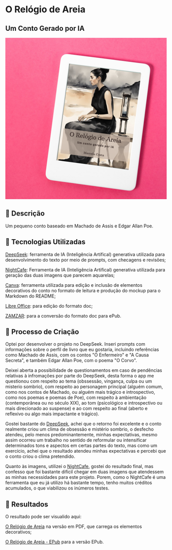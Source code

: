 
# O Relógio de Areia
## Um Conto Gerado por IA

![Mockup do e-book](imagens/mockup.png)


## 📒 Descrição


Um pequeno conto baseado em Machado de Assis e Edgar Allan Poe.


## 🤖 Tecnologias Utilizadas


[DeepSeek](https://www.deepseek.com/): ferramenta de IA (Inteligência Artifical) generativa utilizada para desenvolvimento do texto por meio de prompts, com checagens e revisões;  


[NightCafe](https://creator.nightcafe.studio/studio): Ferramenta de IA (Inteligência Artifical) generativa utilizada para geração das duas imagens que parecem aquarelas;  


[Canva](https://canva.com): ferramenta utilizada para edição e inclusão de elementos decorativos do conto no formato de leitura e produção do mockup para o Markdown do README;  


[Libre Office](https://pt-br.libreoffice.org/): para edição do formato doc;  


[ZAMZAR](https://www.zamzar.com/convert/txt-to-epub/): para a conversão do formato doc para ePub.  





## 🧐 Processo de Criação


Optei por desenvolver o projeto no DeepSeek. Inseri prompts com informações sobre o perfil de livro que eu gostaria, incluindo referências como Machado de Assis, com os contos "O Enfermeiro" e "A Causa Secreta", e também Edgar Allan Poe, com o poema "O Corvo". 

Deixei aberta a possibilidade de questionamentos em caso de pendências relativas à infromações por parte do DeepSeek, desta forma o app me questionou com respeito ao tema (obssessão, vingança, culpa ou um misterio sombrio), com respeito ao personagem principal (alguém comum, como nos contos de Machado, ou alguém mais trágico e introspectivo, como nos poemas e poemas de Poe), com respeito à ambientação (contemporânea ou no século XIX), ao tom (psicológico e introspectivo ou mais direcionado ao suspense) e ao com respeito ao final (aberto e reflexivo ou algo mais impactante e trágico).


Gostei bastante do [DeepSeek](https://www.deepseek.com/), achei que o retorno foi excelente e o conto realmente criou um clima de obsessão e mistério sombrio, o desfecho atendeu, pelo menos predominantemente, minhas expectativas, mesmo assim ocorreu um trabalho no sentido de reformular ou intensificar determinados tons e aspectos em certas partes do texto, mas como um exercício, achei que o resultado atendeu minhas expectativas e percebi que o conto criou o clima pretendido.


Quanto às imagens, utilizei o [NightCafe](https://creator.nightcafe.studio/studio), gostei do resultado final, mas confesso que foi bastante difícil chegar em duas imagens que atendessem as minhas necessidades para este projeto. Porem, como o NightCafe é uma ferramenta que eu já utilizo há bastante tempo, tenho muitos créditos acumulados, o que viabilizou os inúmeros testes.




## 🚀 Resultados


O resultado pode ser visualido aqui:

[O Relógio de Areia](ebook/o_relogio_de_areia.pdf) na versão em PDF, que carrega os elementos decorativos;

[O Relógio de Areia - EPub]() para a versão EPub.




